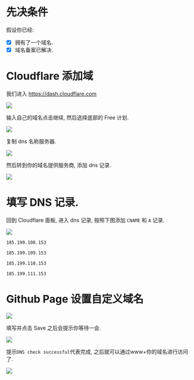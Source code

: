 # 先决条件

假设你已经:

- [x] 拥有了一个域名.
- [x] 域名备案已解决.

# Cloudflare 添加域

我们进入 https://dash.cloudflare.com

![](https://github.com/user-attachments/assets/65746e4c-33ac-42e5-8261-80b231cae4f2)

输入自己的域名点击继续, 然后选择底部的 Free 计划.

![](https://github.com/user-attachments/assets/81adf580-1fc4-4ad9-90b0-30ae4ef43853)

复制 dns 名称服务器.

![](https://github.com/user-attachments/assets/3fa17e93-d8ef-4271-b2f0-e2387a489601)

然后转到你的域名提供服务商, 添加 dns 记录.

![](https://github.com/user-attachments/assets/73aad798-1830-4bbf-b281-cda074f40485)

# 填写 DNS 记录.

回到 Cloudflare 面板, 进入 dns 记录, 按照下图添加 `CNAME` 和 `A` 记录.

![](https://github.com/user-attachments/assets/57ed2272-5e7e-4807-b3de-bde1b95d7040)

```
185.199.108.153

185.199.109.153

185.199.110.153

185.199.111.153
```

# Github Page 设置自定义域名

![](https://github.com/user-attachments/assets/7ac12093-dee3-4a9c-bd55-c124d0ac6453)

填写并点击 Save 之后会提示你等待一会.

![](https://github.com/user-attachments/assets/8087186c-2b32-4064-8b03-92308b063b75)

提示`DNS check successful`代表完成, 之后就可以通过www+你的域名进行访问了.

![](https://github.com/user-attachments/assets/d7e62e5d-32b5-4acd-86dc-432a971c2218)